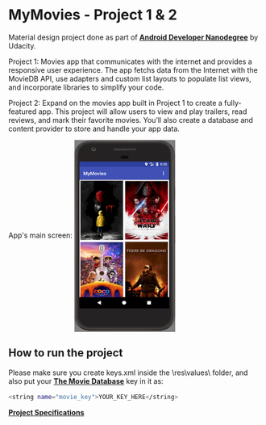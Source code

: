 # MyMovies - Project 1 & 2

[Android Developer Nanodegree]: https://www.udacity.com/course/android-developer-nanodegree-by-google--nd801
[The Movie Database]: https://www.themoviedb.org
[Project Specifications]: https://review.udacity.com/#!/rubrics/67/view

Material design project done as part of **[Android Developer Nanodegree]** by Udacity.

Project 1:
Movies app that communicates with the internet and provides a responsive user experience. The app fetchs data from the Internet with the MovieDB API, use adapters and custom list layouts to populate list views, and incorporate libraries to simplify your code.

Project 2:
Expand on the movies app built in Project 1 to create a fully-featured app. This project will allow users to view and play trailers, read reviews, and mark their favorite movies. You’ll also create a database and content provider to store and handle your app data.


App's main screen:
<img align="center" width="200" height="380"
     title="Size Limit logo" src="./Screenshot_home.PNG">
     
## How to run the project

Please make sure you create keys.xml inside the \res\values\ folder, and also put your **[The Movie Database]** key in it as:
```sh
<string name="movie_key">YOUR_KEY_HERE</string>
```
    
**[Project Specifications]** 
